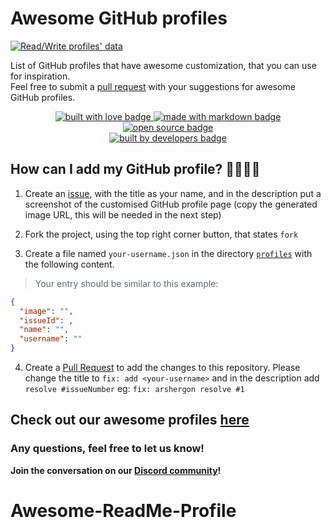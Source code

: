 # Awesome GitHub profiles

[![Read/Write profiles' data](https://github.com/ArshErgon/awesome-github-profiles/actions/workflows/main.yml/badge.svg)](https://github.com/ArshErgon/awesome-github-profiles/actions/workflows/main.yml)

List of GitHub profiles that have awesome customization, that you can use for inspiration.\
Feel free to submit a [pull request](https://github.com/ArshErgon/awesome-github-profiles/pulls) with your suggestions for awesome GitHub profiles.

<p align="center">
  <a href="https://github.com/ArshErgon" target="_blank" rel="noopener noreferrer">
    <img src="https://forthebadge.com/images/badges/built-with-love.svg" alt="built with love badge" />
 </a>
  <a href="https://github.com/ArshErgon" target="_blank" rel="noopener noreferrer">
    <img src="https://forthebadge.com/images/badges/made-with-markdown.svg" alt="made with markdown badge" />
 </a>
  <a href="https://github.com/ArshErgon" target="_blank" rel="noopener noreferrer">
    <img src="https://forthebadge.com/images/badges/open-source.svg" alt="open source badge" />
 </a>
 <br />
  <a href="https://github.com/ArshErgon" target="_blank" rel="noopener noreferrer">
    <img src="https://forthebadge.com/images/badges/built-by-developers.svg" alt="built by developers badge" />
 </a>
</p>

## How can I add my GitHub profile? 🤷‍♀️🤷‍♂️

1. Create an [issue](https://github.com/EddieHubCommunity/awesome-github-profiles/issues), with the title as your name, and in the description put a screenshot of the customised GitHub profile page (copy the generated image URL, this will be needed in the next step)

2. Fork the project, using the top right corner button, that states `fork`

3. Create a file named `your-username.json` in the directory [`profiles`](/profiles) with the following content.

> <span style="color: #606c71">Your entry should be similar to this example:</span>

```json
{
  "image": "",
  "issueId": ,
  "name": "",
  "username": ""
}
```

4. Create a [Pull Request](https://github.com/ArshErgon/awesome-github-profiles/pulls) to add the changes to this repository. Please change the title to `fix: add <your-username>` and in the description add `resolve #issueNumber` eg: ```fix: arshergon resolve #1```


## Check out our awesome profiles [here](https://arshergon.github.io/awesome-github-profiles/)

### Any questions, feel free to let us know!

**Join the conversation on our [Discord community](https://discord.gg/rBnYwJC5)!**

# Awesome-ReadMe-Profile

